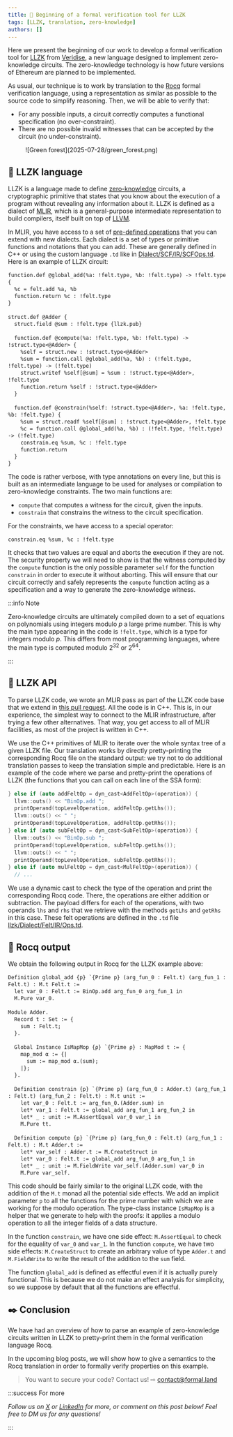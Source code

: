 ```yaml
---
title: 🥷 Beginning of a formal verification tool for LLZK
tags: [LLZK, translation, zero-knowledge]
authors: []
---
```


Here we present the beginning of our work to develop a formal verification tool for [LLZK](https://github.com/Veridise/llzk-lib) from [Veridise](https://veridise.com/), a new language designed to implement zero-knowledge circuits. The zero-knowledge technology is how future versions of Ethereum are planned to be implemented.

As usual, our technique is to work by translation to the [Rocq](https://rocq-prover.org/) formal verification language, using a representation as similar as possible to the source code to simplify reasoning. Then, we will be able to verify that:

- For any possible inputs, a circuit correctly computes a functional specification (no over-constraint).
- There are no possible invalid witnesses that can be accepted by the circuit (no under-constraint).

<!-- truncate -->

<figure>
  ![Green forest](2025-07-28/green_forest.png)
</figure>

## 🥷 LLZK language

LLZK is a language made to define [zero-knowledge](https://en.wikipedia.org/wiki/Zero-knowledge_proof) circuits, a cryptographic primitive that states that you know about the execution of a program without revealing any information about it. LLZK is defined as a dialect of [MLIR](https://mlir.llvm.org/), which is a general-purpose intermediate representation to build compilers, itself built on top of [LLVM](https://llvm.org/).

In MLIR, you have access to a set of [pre-defined operations](https://github.com/llvm/llvm-project/tree/main/mlir/include/mlir/Dialect) that you can extend with new dialects. Each dialect is a set of types or primitive functions and notations that you can add. These are generally defined in C++ or using the custom language `.td` like in [Dialect/SCF/IR/SCFOps.td](https://github.com/llvm/llvm-project/blob/main/mlir/include/mlir/Dialect/SCF/IR/SCFOps.td). Here is an example of LLZK circuit:

```mlir
function.def @global_add(%a: !felt.type, %b: !felt.type) -> !felt.type {
  %c = felt.add %a, %b
  function.return %c : !felt.type
}

struct.def @Adder {
  struct.field @sum : !felt.type {llzk.pub}

  function.def @compute(%a: !felt.type, %b: !felt.type) -> !struct.type<@Adder> {
    %self = struct.new : !struct.type<@Adder>
    %sum = function.call @global_add(%a, %b) : (!felt.type, !felt.type) -> (!felt.type)
    struct.writef %self[@sum] = %sum : !struct.type<@Adder>, !felt.type
    function.return %self : !struct.type<@Adder>
  }

  function.def @constrain(%self: !struct.type<@Adder>, %a: !felt.type, %b: !felt.type) {
    %sum = struct.readf %self[@sum] : !struct.type<@Adder>, !felt.type
    %c = function.call @global_add(%a, %b) : (!felt.type, !felt.type) -> (!felt.type)
    constrain.eq %sum, %c : !felt.type
    function.return
  }
}
```

The code is rather verbose, with type annotations on every line, but this is built as an intermediate language to be used for analyses or compilation to zero-knowledge constraints. The two main functions are:

- `compute` that computes a witness for the circuit, given the inputs.
- `constrain` that constrains the witness to the circuit specification.

For the constraints, we have access to a special operator:

```mlir
constrain.eq %sum, %c : !felt.type
```

It checks that two values are equal and aborts the execution if they are not. The security property we will need to show is that the witness computed by the `compute` function is the only possible parameter `self` for the function `constrain` in order to execute it without aborting. This will ensure that our circuit correctly and safely represents the `compute` function acting as a specification and a way to generate the zero-knowledge witness.

:::info Note

Zero-knowledge circuits are ultimately compiled down to a set of equations on polynomials using integers modulo&nbsp;$p$ a large prime number. This is why the main type appearing in the code is `!felt.type`, which is a type for integers modulo&nbsp;$p$. This differs from most programming languages, where the main type is computed modulo&nbsp;$2^{32}$ or&nbsp;$2^{64}$.

:::

## 🔌 LLZK API

To parse LLZK code, we wrote an MLIR pass as part of the LLZK code base that we extend in [this pull request](https://github.com/formal-land/llzk-lib/pull/1). All the code is in C++. This is, in our experience, the simplest way to connect to the MLIR infrastructure, after trying a few other alternatives. That way, you get access to all of MLIR facilities, as most of the project is written in C++.

We use the C++ primitives of MLIR to iterate over the whole syntax tree of a given LLZK file. Our translation works by directly pretty-printing the corresponding Rocq file on the standard output: we try not to do additional translation passes to keep the translation simple and predictable. Here is an example of the code where we parse and pretty-print the operations of LLZK (the functions that you can call on each line of the SSA form):

```cpp
} else if (auto addFeltOp = dyn_cast<AddFeltOp>(operation)) {
  llvm::outs() << "BinOp.add ";
  printOperand(topLevelOperation, addFeltOp.getLhs());
  llvm::outs() << " ";
  printOperand(topLevelOperation, addFeltOp.getRhs());
} else if (auto subFeltOp = dyn_cast<SubFeltOp>(operation)) {
  llvm::outs() << "BinOp.sub ";
  printOperand(topLevelOperation, subFeltOp.getLhs());
  llvm::outs() << " ";
  printOperand(topLevelOperation, subFeltOp.getRhs());
} else if (auto mulFeltOp = dyn_cast<MulFeltOp>(operation)) {
  // ...
```

We use a dynamic cast to check the type of the operation and print the corresponding Rocq code. There, the operations are either addition or subtraction. The payload differs for each of the operations, with two operands `lhs` and `rhs` that we retrieve with the methods `getLhs` and `getRhs` in this case. These felt operations are defined in the `.td` file [llzk/Dialect/Felt/IR/Ops.td](https://github.com/Veridise/llzk-lib/blob/main/include/llzk/Dialect/Felt/IR/Ops.td).

## 🐓 Rocq output

We obtain the following output in Rocq for the LLZK example above:

```coq
Definition global_add {p} `{Prime p} (arg_fun_0 : Felt.t) (arg_fun_1 : Felt.t) : M.t Felt.t :=
  let var_0 : Felt.t := BinOp.add arg_fun_0 arg_fun_1 in
  M.Pure var_0.

Module Adder.
  Record t : Set := {
    sum : Felt.t;
  }.

  Global Instance IsMapMop {ρ} `{Prime ρ} : MapMod t := {
    map_mod α := {|
      sum := map_mod α.(sum);
    |};
  }.

  Definition constrain {p} `{Prime p} (arg_fun_0 : Adder.t) (arg_fun_1 : Felt.t) (arg_fun_2 : Felt.t) : M.t unit :=
    let var_0 : Felt.t := arg_fun_0.(Adder.sum) in
    let* var_1 : Felt.t := global_add arg_fun_1 arg_fun_2 in
    let* _ : unit := M.AssertEqual var_0 var_1 in
    M.Pure tt.

  Definition compute {p} `{Prime p} (arg_fun_0 : Felt.t) (arg_fun_1 : Felt.t) : M.t Adder.t :=
    let* var_self : Adder.t := M.CreateStruct in
    let* var_0 : Felt.t := global_add arg_fun_0 arg_fun_1 in
    let* _ : unit := M.FieldWrite var_self.(Adder.sum) var_0 in
    M.Pure var_self.
```

This code should be fairly similar to the original LLZK code, with the addition of the `M.t` monad all the potential side effects. We add an implicit parameter&nbsp;`p` to all the functions for the prime number with which we are working for the modulo operation. The type-class instance `IsMapMop` is a helper that we generate to help with the proofs: it applies a modulo operation to all the integer fields of a data structure.

In the function `constrain`, we have one side effect: `M.AssertEqual` to check for the equality of `var_0` and `var_1`. In the function `compute`, we have two side effects: `M.CreateStruct` to create an arbitrary value of type `Adder.t` and `M.FieldWrite` to write the result of the addition to the `sum` field.

The function `global_add` is defined as effectful even if it is actually purely functional. This is because we do not make an effect analysis for simplicity, so we suppose by default that all the functions are effectful.

## ✒️ Conclusion

We have had an overview of how to parse an example of zero-knowledge circuits written in LLZK to pretty-print them in the formal verification language Rocq.

In the upcoming blog posts, we will show how to give a semantics to the Rocq translation in order to formally verify properties on this example.

> You want to secure your code? Contact us! ⇨ [&#099;&#111;&#110;&#116;&#097;&#099;&#116;&#064;formal&#046;&#108;&#097;&#110;&#100;](mailto:contact@formal.land)

:::success For more

_Follow us on [X](https://x.com/FormalLand) or [LinkedIn](https://fr.linkedin.com/company/formal-land) for more, or comment on this post below! Feel free to DM us for any questions!_

:::
